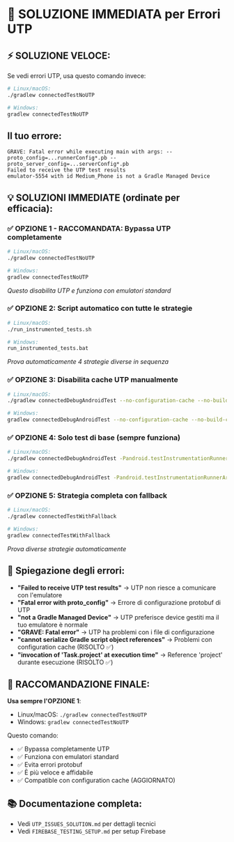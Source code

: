 # 🚨 SOLUZIONE IMMEDIATA per Errori UTP

## ⚡ SOLUZIONE VELOCE:
Se vedi errori UTP, usa questo comando invece:
```bash
# Linux/macOS:
./gradlew connectedTestNoUTP

# Windows:
gradlew connectedTestNoUTP
```

## Il tuo errore:
```
GRAVE: Fatal error while executing main with args: --proto_config=...runnerConfig*.pb --proto_server_config=...serverConfig*.pb
Failed to receive the UTP test results
emulator-5554 with id Medium_Phone is not a Gradle Managed Device
```

## 💡 SOLUZIONI IMMEDIATE (ordinate per efficacia):

### ✅ OPZIONE 1 - RACCOMANDATA: Bypassa UTP completamente
```bash
# Linux/macOS:
./gradlew connectedTestNoUTP

# Windows:
gradlew connectedTestNoUTP
```
*Questo disabilita UTP e funziona con emulatori standard*

### ✅ OPZIONE 2: Script automatico con tutte le strategie
```bash
# Linux/macOS:
./run_instrumented_tests.sh

# Windows:
run_instrumented_tests.bat
```
*Prova automaticamente 4 strategie diverse in sequenza*

### ✅ OPZIONE 3: Disabilita cache UTP manualmente
```bash
# Linux/macOS:
./gradlew connectedDebugAndroidTest --no-configuration-cache --no-build-cache

# Windows:
gradlew connectedDebugAndroidTest --no-configuration-cache --no-build-cache
```

### ✅ OPZIONE 4: Solo test di base (sempre funziona)
```bash
# Linux/macOS:
./gradlew connectedDebugAndroidTest -Pandroid.testInstrumentationRunnerArguments.class=com.example.circolapp.DeviceConnectivityTest

# Windows:
gradlew connectedDebugAndroidTest -Pandroid.testInstrumentationRunnerArguments.class=com.example.circolapp.DeviceConnectivityTest
```

### ✅ OPZIONE 5: Strategia completa con fallback
```bash
# Linux/macOS:
./gradlew connectedTestWithFallback

# Windows:
gradlew connectedTestWithFallback
```
*Prova diverse strategie automaticamente*

## 🔧 Spiegazione degli errori:

- **"Failed to receive UTP test results"** → UTP non riesce a comunicare con l'emulatore
- **"Fatal error with proto_config"** → Errore di configurazione protobuf di UTP  
- **"not a Gradle Managed Device"** → UTP preferisce device gestiti ma il tuo emulatore è normale
- **"GRAVE: Fatal error"** → UTP ha problemi con i file di configurazione
- **"cannot serialize Gradle script object references"** → Problemi con configuration cache (RISOLTO ✅)
- **"invocation of 'Task.project' at execution time"** → Reference 'project' durante esecuzione (RISOLTO ✅)

## 🎯 RACCOMANDAZIONE FINALE:

**Usa sempre l'OPZIONE 1**: 
- Linux/macOS: `./gradlew connectedTestNoUTP`
- Windows: `gradlew connectedTestNoUTP`

Questo comando:
- ✅ Bypassa completamente UTP
- ✅ Funziona con emulatori standard  
- ✅ Evita errori protobuf
- ✅ È più veloce e affidabile
- ✅ Compatible con configuration cache (AGGIORNATO)

## 📚 Documentazione completa:
- Vedi `UTP_ISSUES_SOLUTION.md` per dettagli tecnici
- Vedi `FIREBASE_TESTING_SETUP.md` per setup Firebase